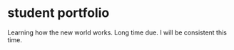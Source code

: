 # student portfolio


Learning how the new world works. Long time due. I will be consistent this time.

